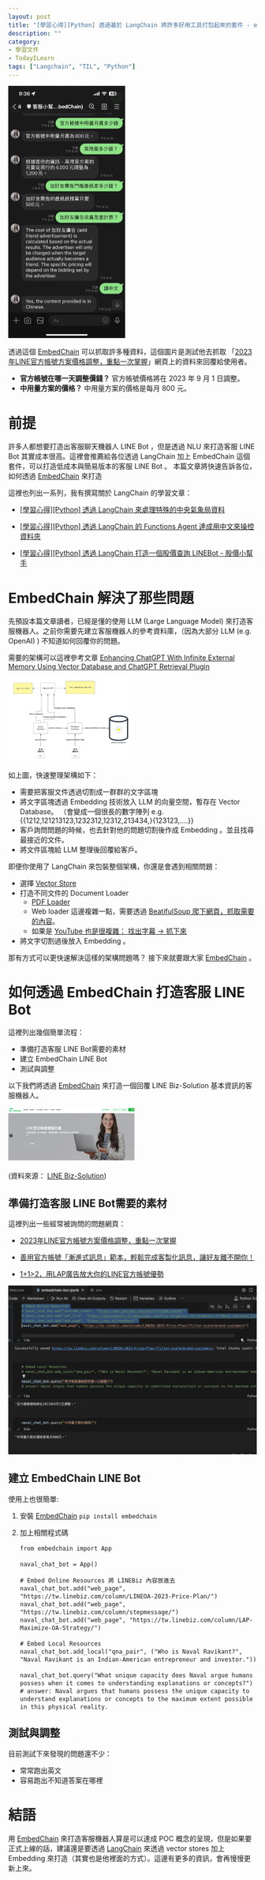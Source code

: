 ```yaml
---
layout: post
title: "[學習心得][Python] 透過基於 LangChain 將許多好用工具打包起來的套件 - embedchain 來打造簡易版本客服 LINE Bot 機器人"
description: ""
category: 
- 學習文件
- TodayILearn
tags: ["Langchain", "TIL", "Python"]
---
```


<img src="../images/2022/image-20230628221201753.png" alt="image-20230628221201753" style="zoom:50%;" />



透過這個 [EmbedChain](https://github.com/embedchain/embedchain) 可以抓取許多種資料，這個圖片是測試他去抓取 「[2023年LINE官方帳號方案價格調整，重點一次掌握](https://tw.linebiz.com/column/LINEOA-2023-Price-Plan/?filter-scale=brand-customers)」網頁上的資料來回覆給使用者。

- **官方帳號在哪一天調整價錢？** 官方帳號價格將在 2023 年 9 月 1 日調整。
- **中用量方案的價格？** 中用量方案的價格是每月 800 元。

# 前提

許多人都想要打造出客服聊天機器人 LINE Bot ，但是透過 NLU 來打造客服 LINE Bot 其實成本很高。這裡會推薦給各位透過 LangChain  加上 EmbedChain 這個套件，可以打造低成本與簡易版本的客服 LINE Bot 。 本篇文章將快速告訴各位，如何透過 [EmbedChain](https://github.com/embedchain/embedchain) 來打造

這裡也列出一系列，我有撰寫關於 LangChain 的學習文章：

- [[學習心得][Python] 透過 LangChain 來處理特殊的中央氣象局資料]()

- [[學習心得\][Python] 透過 LangChain 的 Functions Agent 達成用中文來操控資料夾](https://www.evanlin.com/langchain-function-agent/)
- [[學習心得\][Python] 透過 LangChain 打造一個股價查詢 LINEBot - 股價小幫手](https://www.evanlin.com/linebot-langchain/)

#  EmbedChain 解決了那些問題

先預設本篇文章讀者，已經是懂的使用 LLM (Large Language Model) 來打造客服機器人。之前你需要先建立客服機器人的參考資料庫，（因為大部分 LLM (e.g. OpenAI) ) 不知道如何回覆你的問題。

需要的架構可以這裡參考文章 [Enhancing ChatGPT With Infinite External Memory Using Vector Database and ChatGPT Retrieval Plugin](https://betterprogramming.pub/enhancing-chatgpt-with-infinite-external-memory-using-vector-database-and-chatgpt-retrieval-plugin-b6f4ea16ab8)

<img src="../images/2022/1*aP8m4U_BzAe-dYDyzjS7EQ.png" alt="img" style="zoom:25%;" />

如上圖，快速整理架構如下：

- 需要把客服文件透過切割成一群群的文字區塊
- 將文字區塊透過 Embedding 技術放入 LLM 的向量空間，暫存在 Vector Database。 （會變成一個很長的數字陣列 e.g. {{1212,121213123,1232312,12312,213434,}{123123,....}}
- 客戶詢問問題的時候，也去針對他的問題切割後作成 Embedding 。並且找尋最接近的文件。
- 將文件區塊給 LLM 整理後回覆給客戶。

即便你使用了 LangChain 來包裝整個架構，你還是會遇到相關問題：

- 選擇 [Vector Store](https://api.python.langchain.com/en/latest/modules/vectorstores.html)
- 打造不同文件的 Document Loader
  - [PDF Loader](https://python.langchain.com/docs/modules/data_connection/document_loaders/how_to/pdf)
  - Web loader 這邊複雜一點，需要透過 [BeatifulSoup 爬下網頁，抓取需要的內容](https://github.com/embedchain/embedchain/blob/main/embedchain/loaders/web_page.py)。
  - 如果是 [YouTube 也是很複雜： 找出字幕 -> 抓下來](https://github.com/embedchain/embedchain/blob/main/embedchain/loaders/youtube_video.py) 
- 將文字切割過後放入 Embedding 。

那有方式可以更快速解決這樣的架構問題嗎？ 接下來就要跟大家   [EmbedChain](https://github.com/embedchain/embedchain)  。

# 如何透過 EmbedChain 打造客服 LINE Bot

這裡列出幾個簡單流程：

- 準備打造客服 LINE Bot需要的素材
- 建立 EmbedChain LINE Bot
- 測試與調整

以下我們將透過  [EmbedChain](https://github.com/embedchain/embedchain)  來打造一個回覆 LINE Biz-Solution 基本資訊的客服機器人。

<img src="../images/2022/image-20230628210029311.png" alt="image-20230628210029311" style="zoom:25%;" />

(資料來源： [LINE Biz-Solution](https://tw.linebiz.com/))

## 準備打造客服 LINE Bot需要的素材

這裡列出一些經常被詢問的問題網頁：

-  [2023年LINE官方帳號方案價格調整，重點一次掌握](https://tw.linebiz.com/column/LINEOA-2023-Price-Plan/?filter-scale=brand-customers)

-  [善用官方帳號「漸進式訊息」範本，輕鬆完成客製化訊息，讓好友離不開你！](https://tw.linebiz.com/column/stepmessage/?filter-category=service-information)

-  [1+1>2，用LAP廣告放大你的LINE官方帳號優勢](https://tw.linebiz.com/column/LAP-Maximize-OA-Strategy/)

![image-20230628090828775](../images/2022/image-20230628090828775.png)

##  建立 EmbedChain LINE Bot

使用上也很簡單:

1. 安裝  [EmbedChain](https://github.com/embedchain/embedchain) 
   `pip install embedchain`

2. 加上相關程式碼
   ```
   from embedchain import App
   
   naval_chat_bot = App()
   
   # Embed Online Resources 將 LINEBiz 內容放進去
   naval_chat_bot.add("web_page", "https://tw.linebiz.com/column/LINEOA-2023-Price-Plan/")
   naval_chat_bot.add("web_page", "https://tw.linebiz.com/column/stepmessage/")
   naval_chat_bot.add("web_page", "https://tw.linebiz.com/column/LAP-Maximize-OA-Strategy/")
   
   # Embed Local Resources
   naval_chat_bot.add_local("qna_pair", ("Who is Naval Ravikant?", "Naval Ravikant is an Indian-American entrepreneur and investor."))
   
   naval_chat_bot.query("What unique capacity does Naval argue humans possess when it comes to understanding explanations or concepts?")
   # answer: Naval argues that humans possess the unique capacity to understand explanations or concepts to the maximum extent possible in this physical reality.
   ```

## 測試與調整

 目前測試下來發現的問題還不少：

- 常常跑出英文
- 容易跑出不知道答案在哪裡

# 結語

用  [EmbedChain](https://github.com/embedchain/embedchain)   來打造客服機器人算是可以達成 POC 概念的呈現，但是如果要正式上線的話，建議還是要透過 [LangChain](https://github.com/hwchase17/langchain) 來透過 vector stores 加上 Embedding 來打造（其實也是他裡面的方式）。這邊有更多的資訊，會再慢慢更新上來。
